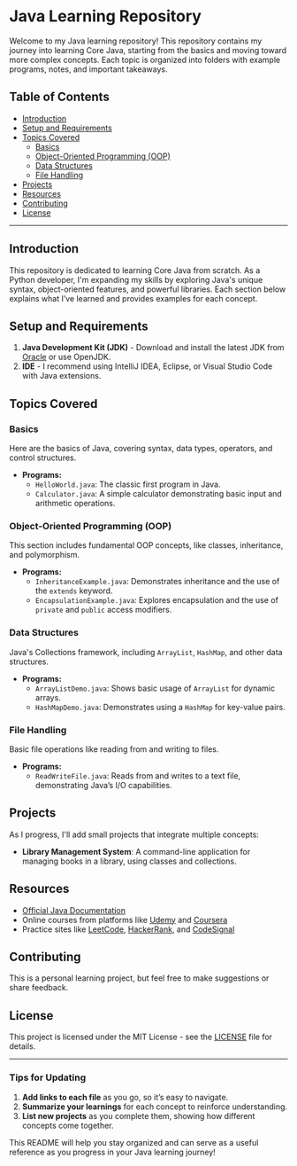 

# Java Learning Repository

Welcome to my Java learning repository! This repository contains my journey into learning Core Java, starting from the basics and moving toward more complex concepts. Each topic is organized into folders with example programs, notes, and important takeaways.

## Table of Contents
- [Introduction](#introduction)
- [Setup and Requirements](#setup-and-requirements)
- [Topics Covered](#topics-covered)
  - [Basics](#basics)
  - [Object-Oriented Programming (OOP)](#object-oriented-programming-oop)
  - [Data Structures](#data-structures)
  - [File Handling](#file-handling)
- [Projects](#projects)
- [Resources](#resources)
- [Contributing](#contributing)
- [License](#license)

---

## Introduction
This repository is dedicated to learning Core Java from scratch. As a Python developer, I'm expanding my skills by exploring Java's unique syntax, object-oriented features, and powerful libraries. Each section below explains what I’ve learned and provides examples for each concept.

## Setup and Requirements
1. **Java Development Kit (JDK)** - Download and install the latest JDK from [Oracle](https://www.oracle.com/java/technologies/javase-downloads.html) or use OpenJDK.
2. **IDE** - I recommend using IntelliJ IDEA, Eclipse, or Visual Studio Code with Java extensions.

## Topics Covered

### Basics
Here are the basics of Java, covering syntax, data types, operators, and control structures.
- **Programs:**
  - `HelloWorld.java`: The classic first program in Java.
  - `Calculator.java`: A simple calculator demonstrating basic input and arithmetic operations.
  
### Object-Oriented Programming (OOP)
This section includes fundamental OOP concepts, like classes, inheritance, and polymorphism.
- **Programs:**
  - `InheritanceExample.java`: Demonstrates inheritance and the use of the `extends` keyword.
  - `EncapsulationExample.java`: Explores encapsulation and the use of `private` and `public` access modifiers.

### Data Structures
Java's Collections framework, including `ArrayList`, `HashMap`, and other data structures.
- **Programs:**
  - `ArrayListDemo.java`: Shows basic usage of `ArrayList` for dynamic arrays.
  - `HashMapDemo.java`: Demonstrates using a `HashMap` for key-value pairs.

### File Handling
Basic file operations like reading from and writing to files.
- **Programs:**
  - `ReadWriteFile.java`: Reads from and writes to a text file, demonstrating Java’s I/O capabilities.

## Projects
As I progress, I'll add small projects that integrate multiple concepts:
- **Library Management System**: A command-line application for managing books in a library, using classes and collections.

## Resources
- [Official Java Documentation](https://docs.oracle.com/en/java/)
- Online courses from platforms like [Udemy](https://www.udemy.com/) and [Coursera](https://www.coursera.org/)
- Practice sites like [LeetCode](https://leetcode.com/), [HackerRank](https://www.hackerrank.com/), and [CodeSignal](https://codesignal.com/)

## Contributing
This is a personal learning project, but feel free to make suggestions or share feedback. 

## License
This project is licensed under the MIT License - see the [LICENSE](LICENSE) file for details.

---

### Tips for Updating
1. **Add links to each file** as you go, so it’s easy to navigate.
2. **Summarize your learnings** for each concept to reinforce understanding.
3. **List new projects** as you complete them, showing how different concepts come together.

This README will help you stay organized and can serve as a useful reference as you progress in your Java learning journey!
